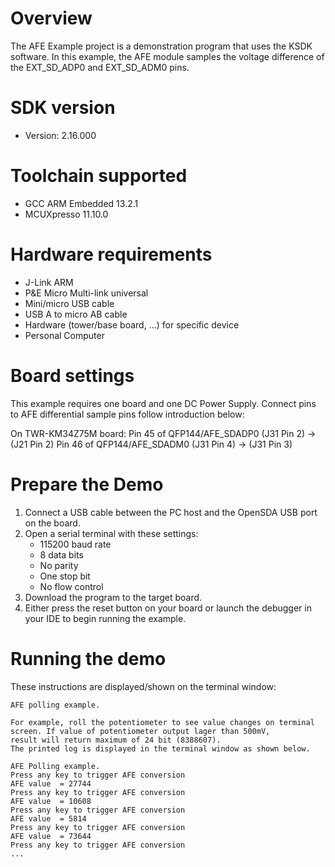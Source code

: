 Overview
========
The AFE Example project is a demonstration program that uses the KSDK software.
In this example, the AFE module samples the voltage difference of the EXT_SD_ADP0 and EXT_SD_ADM0 pins.

SDK version
===========
- Version: 2.16.000

Toolchain supported
===================
- GCC ARM Embedded  13.2.1
- MCUXpresso  11.10.0

Hardware requirements
=====================
- J-Link ARM
- P&E Micro Multi-link universal
- Mini/micro USB cable
- USB A to micro AB cable
- Hardware (tower/base board, ...) for specific device
- Personal Computer

Board settings
==============
This example requires one board and one DC Power Supply.
Connect pins to AFE differential sample pins follow introduction below:

On TWR-KM34Z75M board:
Pin 45 of QFP144/AFE_SDADP0 (J31 Pin 2) -> (J21 Pin 2)
Pin 46 of QFP144/AFE_SDADM0 (J31 Pin 4) -> (J31 Pin 3)

Prepare the Demo
================
1. Connect a USB cable between the PC host and the OpenSDA USB port on the board.
2. Open a serial terminal with these settings:
    - 115200 baud rate
    - 8 data bits
    - No parity
    - One stop bit
    - No flow control
3. Download the program to the target board.
4. Either press the reset button on your board or launch the debugger in your IDE to begin running the example.

Running the demo
================
These instructions are displayed/shown on the terminal window:

~~~~~~~~~~~~~~~~~~~~~~~~~~~~~~~~~~~~~
AFE polling example.

For example, roll the potentiometer to see value changes on terminal screen. If value of potentiometer output lager than 500mV,
result will return maximum of 24 bit (8388607).
The printed log is displayed in the terminal window as shown below.

AFE Polling example.
Press any key to trigger AFE conversion
AFE value  = 27744
Press any key to trigger AFE conversion
AFE value  = 10608
Press any key to trigger AFE conversion
AFE value  = 5814
Press any key to trigger AFE conversion
AFE value  = 73644
Press any key to trigger AFE conversion
...
~~~~~~~~~~~~~~~~~~~~~~~~~~~~~~~~~~~~~~
